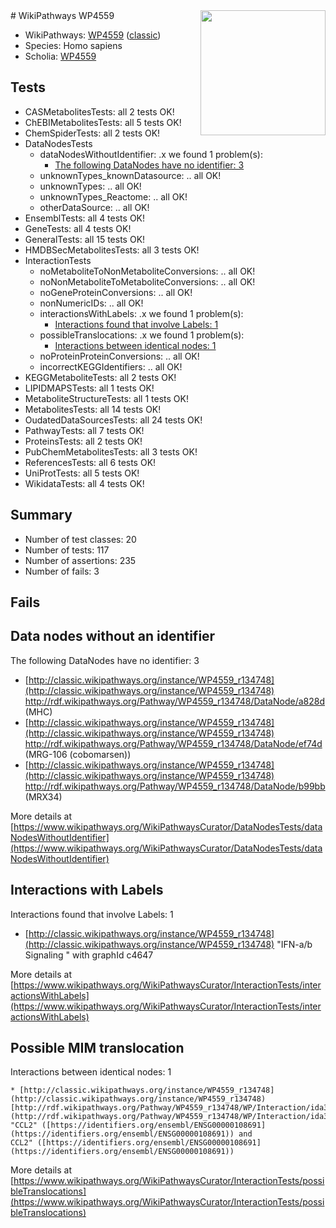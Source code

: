 <img style="float: right; width: 200px" src="https://upload.wikimedia.org/wikipedia/commons/thumb/8/83/Wplogo_with_text_500.png/640px-Wplogo_with_text_500.png" />
# WikiPathways WP4559

* WikiPathways: [WP4559](https://wikipathways.org/pathways/WP4559) ([classic](https://classic.wikipathways.org/instance/WP4559))
* Species: Homo sapiens
* Scholia: [WP4559](https://scholia.toolforge.org/wikipathways/WP4559)
## Tests
* CASMetabolitesTests: all 2 tests OK!
* ChEBIMetabolitesTests: all 5 tests OK!
* ChemSpiderTests: all 2 tests OK!
* DataNodesTests
    * dataNodesWithoutIdentifier: .x we found 1 problem(s):
        * [The following DataNodes have no identifier: 3](#d2d32fa2)
    * unknownTypes_knownDatasource: .. all OK!
    * unknownTypes: .. all OK!
    * unknownTypes_Reactome: .. all OK!
    * otherDataSource: .. all OK!
* EnsemblTests: all 4 tests OK!
* GeneTests: all 4 tests OK!
* GeneralTests: all 15 tests OK!
* HMDBSecMetabolitesTests: all 3 tests OK!
* InteractionTests
    * noMetaboliteToNonMetaboliteConversions: .. all OK!
    * noNonMetaboliteToMetaboliteConversions: .. all OK!
    * noGeneProteinConversions: .. all OK!
    * nonNumericIDs: .. all OK!
    * interactionsWithLabels: .x we found 1 problem(s):
        * [Interactions found that involve Labels: 1](#630d2678)
    * possibleTranslocations: .x we found 1 problem(s):
        * [Interactions between identical nodes: 1](#1c118206)
    * noProteinProteinConversions: .. all OK!
    * incorrectKEGGIdentifiers: .. all OK!
* KEGGMetaboliteTests: all 2 tests OK!
* LIPIDMAPSTests: all 1 tests OK!
* MetaboliteStructureTests: all 1 tests OK!
* MetabolitesTests: all 14 tests OK!
* OudatedDataSourcesTests: all 24 tests OK!
* PathwayTests: all 7 tests OK!
* ProteinsTests: all 2 tests OK!
* PubChemMetabolitesTests: all 3 tests OK!
* ReferencesTests: all 6 tests OK!
* UniProtTests: all 5 tests OK!
* WikidataTests: all 4 tests OK!


## Summary

* Number of test classes: 20
* Number of tests: 117
* Number of assertions: 235
* Number of fails: 3

## Fails

<a name="d2d32fa2" />

## Data nodes without an identifier

The following DataNodes have no identifier: 3

* [http://classic.wikipathways.org/instance/WP4559_r134748](http://classic.wikipathways.org/instance/WP4559_r134748) http://rdf.wikipathways.org/Pathway/WP4559_r134748/DataNode/a828d (MHC)
* [http://classic.wikipathways.org/instance/WP4559_r134748](http://classic.wikipathways.org/instance/WP4559_r134748) http://rdf.wikipathways.org/Pathway/WP4559_r134748/DataNode/ef74d (MRG-106
(cobomarsen))
* [http://classic.wikipathways.org/instance/WP4559_r134748](http://classic.wikipathways.org/instance/WP4559_r134748) http://rdf.wikipathways.org/Pathway/WP4559_r134748/DataNode/b99bb (MRX34)


More details at [https://www.wikipathways.org/WikiPathwaysCurator/DataNodesTests/dataNodesWithoutIdentifier](https://www.wikipathways.org/WikiPathwaysCurator/DataNodesTests/dataNodesWithoutIdentifier)

<a name="630d2678" />

## Interactions with Labels

Interactions found that involve Labels: 1

* [http://classic.wikipathways.org/instance/WP4559_r134748](http://classic.wikipathways.org/instance/WP4559_r134748) "IFN-a/b 
Signaling
" with graphId c4647


More details at [https://www.wikipathways.org/WikiPathwaysCurator/InteractionTests/interactionsWithLabels](https://www.wikipathways.org/WikiPathwaysCurator/InteractionTests/interactionsWithLabels)

<a name="1c118206" />

## Possible MIM translocation

Interactions between identical nodes: 1
```
* [http://classic.wikipathways.org/instance/WP4559_r134748](http://classic.wikipathways.org/instance/WP4559_r134748) [http://rdf.wikipathways.org/Pathway/WP4559_r134748/WP/Interaction/ida31c0a08](http://rdf.wikipathways.org/Pathway/WP4559_r134748/WP/Interaction/ida31c0a08) "CCL2" ([https://identifiers.org/ensembl/ENSG00000108691](https://identifiers.org/ensembl/ENSG00000108691)) and 
CCL2" ([https://identifiers.org/ensembl/ENSG00000108691](https://identifiers.org/ensembl/ENSG00000108691))
```

More details at [https://www.wikipathways.org/WikiPathwaysCurator/InteractionTests/possibleTranslocations](https://www.wikipathways.org/WikiPathwaysCurator/InteractionTests/possibleTranslocations)

